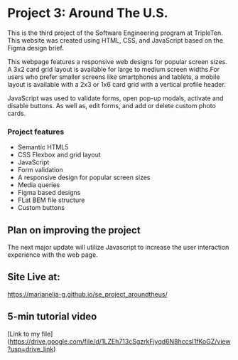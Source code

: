 # Project 3: Around The U.S.

This is the third project of the Software Engineering program at TripleTen. This website was created using HTML, CSS, and JavaScript based on the Figma design brief.

This webpage features a responsive web designs for popular screen sizes. A 3x2 card grid layout is available for large to medium screen widths.For users who prefer smaller screens like smartphones and tablets, a mobile layout is available with a 2x3 or 1x6 card grid with a vertical profile header.

JavaScript was used to validate forms, open pop-up modals, activate and disable buttons. As well as, edit forms, and add or delete custom photo cards.

### Project features

- Semantic HTML5
- CSS Flexbox and grid layout
- JavaScript
- Form validation
- A responsive design for popular screen sizes
- Media queries
- Figma based designs
- FLat BEM file structure
- Custom buttons

## Plan on improving the project

The next major update will utilize Javascript to increase the user interaction experience with the web page.

## Site Live at:

https://marianelia-g.github.io/se_project_aroundtheus/

## 5-min tutorial video

[Link to my file]
(https://drive.google.com/file/d/1LZEh713cSgzrkFjyqd6N8hccsI1fKoGZ/view?usp=drive_link)
